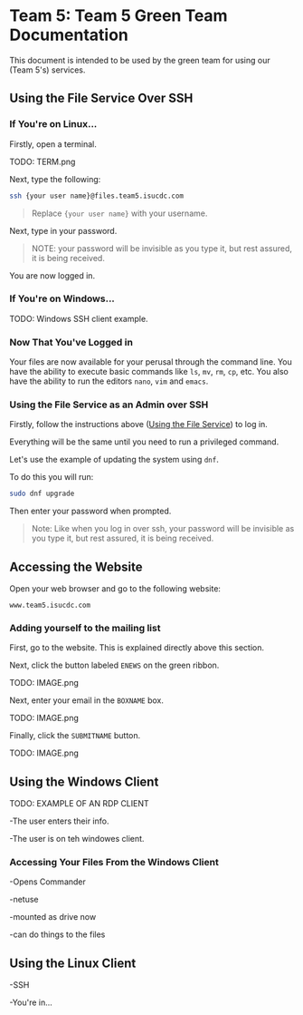 # Team 5: Team 5 Green Team Documentation

This document is intended to be used by the green team for using our (Team 5's) services.

## Using the File Service Over SSH

### If You're on Linux...

Firstly, open a terminal.

TODO: TERM.png

Next, type the following:

```sh
ssh {your user name}@files.team5.isucdc.com
```

> Replace `{your user name}` with your username.

Next, type in your password.

> NOTE: your password will be invisible as you type it, but rest assured, it is being received.

You are now logged in.

### If You're on Windows...

TODO: Windows SSH client example.

### Now That You've Logged in

Your files are now available for your perusal through the command line.
You have the ability to execute basic commands like `ls`, `mv`, `rm`, `cp`, etc.
You also have the ability to run the editors `nano`, `vim` and `emacs`.

### Using the File Service as an Admin over SSH

Firstly, follow the instructions above ([Using the File Service](#using-the-file-service)) to log in.

Everything will be the same until you need to run a privileged command.

Let's use the example of updating the system using `dnf`.

To do this you will run:

```sh
sudo dnf upgrade
```
Then enter your password when prompted.

> Note: Like when you log in over ssh, your password will be invisible as you type it, but rest assured, it is being received.

## Accessing the Website

Open your web browser and go to the following website:

```
www.team5.isucdc.com
```

### Adding yourself to the mailing list

First, go to the website. This is explained directly above this section.

Next, click the button labeled `ENEWS` on the green ribbon.

TODO: IMAGE.png

Next, enter your email in the `BOXNAME` box.

TODO: IMAGE.png

Finally, click the `SUBMITNAME` button.

TODO: IMAGE.png


## Using the Windows Client

TODO: EXAMPLE OF AN RDP CLIENT

-The user enters their info.

-The user is on teh windowes client.

### Accessing Your Files From the Windows Client

-Opens Commander

-netuse

-mounted as drive now

-can do things to the files

## Using the Linux Client

-SSH

-You're in...

##
